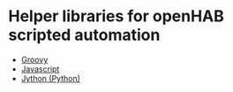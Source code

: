 # Helper libraries for openHAB scripted automation

- [Groovy](Groovy/README.md)
- [Javascript](Javascript/README.md)
- [Jython (Python)](Python/README.md)
